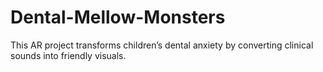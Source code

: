 # Dental-Mellow-Monsters
This AR project transforms children’s dental anxiety by converting clinical sounds into friendly visuals. 
